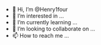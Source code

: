 - 👋 Hi, I’m @Henry1four
- 👀 I’m interested in ...
- 🌱 I’m currently learning ...
- 💞️ I’m looking to collaborate on ...
- 📫 How to reach me ...

<!---
Henry1four/Henry1four is a ✨ special ✨ repository because its `README.md` (this file) appears on your GitHub profile.
You can click the Preview link to take a look at your changes.
--->
